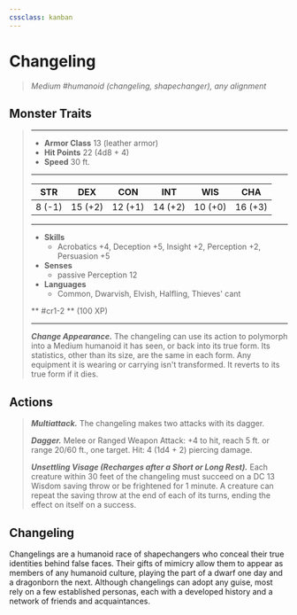 ```yaml
---
cssclass: kanban
---
```


# Changeling
>*Medium #humanoid (changeling, shapechanger), any alignment*
## Monster Traits
>___
>- **Armor Class** 13 (leather armor)
>- **Hit Points** 22 (4d8 + 4)
>- **Speed** 30 ft.
>___
>|STR|DEX|CON|INT|WIS|CHA|
>|:---:|:---:|:---:|:---:|:---:|:---:|
>|8 (-1)|15 (+2)|12 (+1)|14 (+2)|10 (+0)|16 (+3)|
>___
>- **Skills**
>	 - Acrobatics +4, Deception +5, Insight +2, Perception +2, Persuasion +5
>- **Senses**
>	 - passive Perception 12
>- **Languages**
>	 - Common, Dwarvish, Elvish, Halfling, Thieves' cant
>
> ** #cr1-2 ** (100 XP)
>___
>***Change Appearance.*** The changeling can use its action to polymorph into a Medium humanoid it has seen, or back into its true form. Its statistics, other than its size, are the same in each form. Any equipment it is wearing or carrying isn't transformed. It reverts to its true form if it dies.  
>
## Actions
>***Multiattack.*** The changeling makes two attacks with its dagger.  
>
>***Dagger.*** Melee  or Ranged Weapon Attack: +4 to hit, reach 5 ft. or range 20/60 ft., one target. Hit: 4 (1d4 + 2) piercing damage.  
>
>***Unsettling Visage (Recharges after a Short or Long Rest).*** Each creature within 30 feet of the changeling must succeed on a DC 13 Wisdom saving throw or be frightened for 1 minute. A creature can repeat the saving throw at the end of each of its turns, ending the effect on itself on a success.
## Changeling
Changelings are a humanoid race of shapechangers who conceal their true identities behind false faces. Their gifts of mimicry allow them to appear as members of any humanoid culture, playing the part of a dwarf one day and a dragonborn the next. Although changelings can adopt any guise, most rely on a few established personas, each with a developed history and a network of friends and acquaintances.